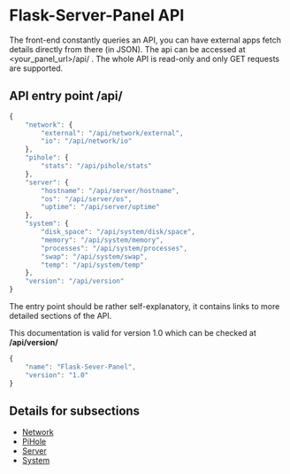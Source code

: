 # Flask-Server-Panel API 

The front-end constantly queries an API, you can have external apps
fetch details directly from there (in JSON). The api can be accessed at
<your_panel_url>/api/ . The whole API is read-only and only GET requests
are supported.

## API entry point **/api/**

```javascript
{
    "network": {
        "external": "/api/network/external",
        "io": "/api/network/io"
    },
    "pihole": {
        "stats": "/api/pihole/stats"
    },
    "server": {
        "hostname": "/api/server/hostname",
        "os": "/api/server/os",
        "uptime": "/api/server/uptime"
    },
    "system": {
        "disk_space": "/api/system/disk/space",
        "memory": "/api/system/memory",
        "processes": "/api/system/processes",
        "swap": "/api/system/swap",
        "temp": "/api/system/temp"
    },
    "version": "/api/version"
}
```

The entry point should be rather self-explanatory, it contains links to
more detailed sections of the API.

This documentation is valid for version 1.0 which can be checked at **/api/version/**

```javascript
{
    "name": "Flask-Sever-Panel",
    "version": "1.0"
}
```

## Details for subsections

  * [Network](./network.md)
  * [PiHole](./pihole.md)
  * [Server](./server.md)
  * [System](./system.md)
  
  
  
  
